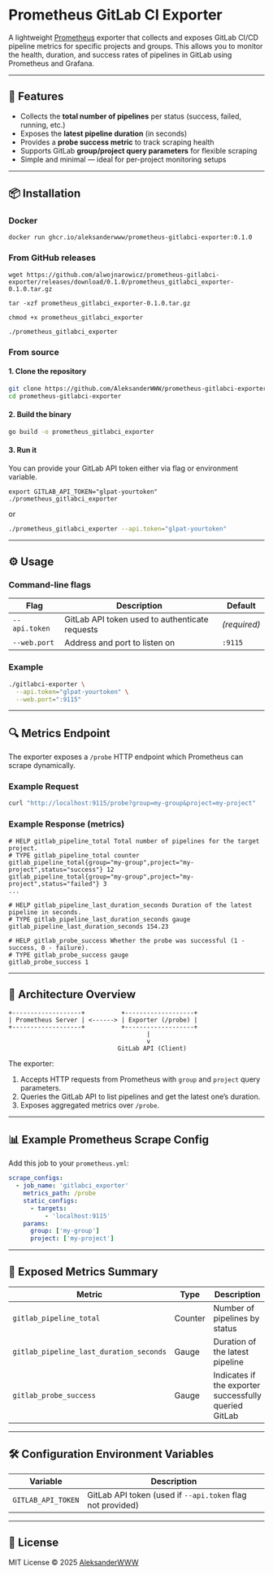 # Prometheus GitLab CI Exporter

A lightweight [Prometheus](https://prometheus.io/) exporter that collects and exposes GitLab CI/CD pipeline metrics for specific projects and groups.
This allows you to monitor the health, duration, and success rates of pipelines in GitLab using Prometheus and Grafana.

---

## 🚀 Features

- Collects the **total number of pipelines** per status (success, failed, running, etc.)
- Exposes the **latest pipeline duration** (in seconds)
- Provides a **probe success metric** to track scraping health
- Supports GitLab **group/project query parameters** for flexible scraping
- Simple and minimal — ideal for per-project monitoring setups

---

## 📦 Installation

### Docker

```shell
docker run ghcr.io/aleksanderwww/prometheus-gitlabci-exporter:0.1.0
```

### From GitHub releases

```shell
wget https://github.com/alwojnarowicz/prometheus-gitlabci-exporter/releases/download/0.1.0/prometheus_gitlabci_exporter-0.1.0.tar.gz

tar -xzf prometheus_gitlabci_exporter-0.1.0.tar.gz

chmod +x prometheus_gitlabci_exporter

./prometheus_gitlabci_exporter
```

### From source

#### 1. Clone the repository
```bash
git clone https://github.com/AleksanderWWW/prometheus-gitlabci-exporter.git
cd prometheus-gitlabci-exporter
```

#### 2. Build the binary
```bash
go build -o prometheus_gitlabci_exporter
```

#### 3. Run it
You can provide your GitLab API token either via flag or environment variable.

```shell
export GITLAB_API_TOKEN="glpat-yourtoken"
./prometheus_gitlabci_exporter
```

or

```bash
./prometheus_gitlabci_exporter --api.token="glpat-yourtoken"
```

---

## ⚙️ Usage

### Command-line flags

| Flag | Description | Default |
|------|--------------|----------|
| `--api.token` | GitLab API token used to authenticate requests | *(required)* |
| `--web.port` | Address and port to listen on | `:9115` |

### Example

```bash
./gitlabci-exporter \
  --api.token="glpat-yourtoken" \
  --web.port=":9115"
```

---

## 🔍 Metrics Endpoint

The exporter exposes a `/probe` HTTP endpoint which Prometheus can scrape dynamically.

### Example Request

```bash
curl "http://localhost:9115/probe?group=my-group&project=my-project"
```

### Example Response (metrics)

```
# HELP gitlab_pipeline_total Total number of pipelines for the target project.
# TYPE gitlab_pipeline_total counter
gitlab_pipeline_total{group="my-group",project="my-project",status="success"} 12
gitlab_pipeline_total{group="my-group",project="my-project",status="failed"} 3
...

# HELP gitlab_pipeline_last_duration_seconds Duration of the latest pipeline in seconds.
# TYPE gitlab_pipeline_last_duration_seconds gauge
gitlab_pipeline_last_duration_seconds 154.23

# HELP gitlab_probe_success Whether the probe was successful (1 - success, 0 - failure).
# TYPE gitlab_probe_success gauge
gitlab_probe_success 1
```

---

## 🧠 Architecture Overview

```
+-------------------+          +-------------------+
| Prometheus Server | <------> | Exporter (/probe) |
+-------------------+          +-------------------+
                                      |
                                      v
                              GitLab API (Client)
```

The exporter:
1. Accepts HTTP requests from Prometheus with `group` and `project` query parameters.
2. Queries the GitLab API to list pipelines and get the latest one’s duration.
3. Exposes aggregated metrics over `/probe`.

---

## 📊 Example Prometheus Scrape Config

Add this job to your `prometheus.yml`:

```yaml
scrape_configs:
  - job_name: 'gitlabci_exporter'
    metrics_path: /probe
    static_configs:
      - targets:
          - 'localhost:9115'
    params:
      group: ['my-group']
      project: ['my-project']
```

---

## 📘 Exposed Metrics Summary

| Metric | Type | Description |
|--------|------|-------------|
| `gitlab_pipeline_total` | Counter | Number of pipelines by status |
| `gitlab_pipeline_last_duration_seconds` | Gauge | Duration of the latest pipeline |
| `gitlab_probe_success` | Gauge | Indicates if the exporter successfully queried GitLab |

---

## 🛠️ Configuration Environment Variables

| Variable | Description |
|-----------|-------------|
| `GITLAB_API_TOKEN` | GitLab API token (used if `--api.token` flag not provided) |

---

## 📜 License

MIT License © 2025 [AleksanderWWW](https://github.com/AleksanderWWW)
